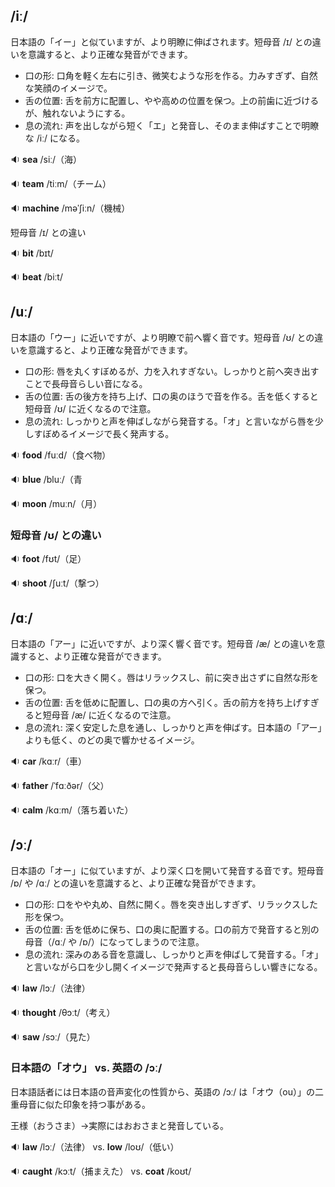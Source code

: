 
## /iː/
日本語の「イー」と似ていますが、より明瞭に伸ばされます。短母音 /ɪ/ との違いを意識すると、より正確な発音ができます。

* 口の形: 口角を軽く左右に引き、微笑むような形を作る。力みすぎず、自然な笑顔のイメージで。 
* 舌の位置: 舌を前方に配置し、やや高めの位置を保つ。上の前歯に近づけるが、触れないようにする。 
* 息の流れ: 声を出しながら短く「エ」と発音し、そのまま伸ばすことで明瞭な /iː/ になる。

🔉 **sea** /siː/（海）

🔉 **team** /tiːm/（チーム）

🔉 **machine** /məˈʃiːn/（機械）

短母音 /ɪ/ との違い

🔉 **bit** /bɪt/

🔉 **beat** /biːt/
## /uː/
日本語の「ウー」に近いですが、より明瞭で前へ響く音です。短母音 /ʊ/ との違いを意識すると、より正確な発音ができます。

* 口の形: 唇を丸くすぼめるが、力を入れすぎない。しっかりと前へ突き出すことで長母音らしい音になる。
* 舌の位置: 舌の後方を持ち上げ、口の奥のほうで音を作る。舌を低くすると短母音 /ʊ/ に近くなるので注意。
* 息の流れ: しっかりと声を伸ばしながら発音する。「オ」と言いながら唇を少しすぼめるイメージで長く発声する。

🔉 **food** /fuːd/（食べ物）

🔉 **blue** /bluː/（青

🔉 **moon** /muːn/（月）

### 短母音 /ʊ/ との違い
🔉 **foot** /fʊt/（足）

🔉 **shoot** /ʃuːt/（撃つ）
## /ɑː/
日本語の「アー」に近いですが、より深く響く音です。短母音 /æ/ との違いを意識すると、より正確な発音ができます。

* 口の形: 口を大きく開く。唇はリラックスし、前に突き出さずに自然な形を保つ。
* 舌の位置: 舌を低めに配置し、口の奥の方へ引く。舌の前方を持ち上げすぎると短母音 /æ/ に近くなるので注意。
* 息の流れ: 深く安定した息を通し、しっかりと声を伸ばす。日本語の「アー」よりも低く、のどの奥で響かせるイメージ。

🔉 **car** /kɑːr/（車）

🔉 **father** /ˈfɑːðər/（父）

🔉 **calm** /kɑːm/（落ち着いた）

## /ɔː/
日本語の「オー」に似ていますが、より深く口を開いて発音する音です。短母音 /ɒ/ や /ɑː/ との違いを意識すると、より正確な発音ができます。

* 口の形: 口をやや丸め、自然に開く。唇を突き出しすぎず、リラックスした形を保つ。
* 舌の位置: 舌を低めに保ち、口の奥に配置する。口の前方で発音すると別の母音（/ɑː/ や /ɒ/）になってしまうので注意。
* 息の流れ: 深みのある音を意識し、しっかりと声を伸ばして発音する。「オ」と言いながら口を少し開くイメージで発声すると長母音らしい響きになる。

🔉 **law** /lɔː/（法律）

🔉 **thought** /θɔːt/（考え）

🔉 **saw** /sɔː/（見た）
### 日本語の「オウ」 vs. 英語の /ɔː/
日本語話者には日本語の音声変化の性質から、英語の /ɔː/ は「オウ（ou）」の二重母音に似た印象を持つ事がある。

王様（おうさま）→実際にはおおさまと発音している。

🔉 **law** /lɔː/（法律） vs. **low** /loʊ/（低い）

🔉 **caught** /kɔːt/（捕まえた） vs. **coat** /koʊt/
